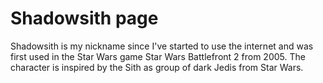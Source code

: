 # Shadowsith page
Shadowsith is my nickname since I've started to use the internet and was first
used in the Star Wars game Star Wars Battlefront 2 from 2005.
The character is inspired by the Sith as group of dark Jedis from Star Wars.
